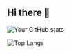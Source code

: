 ## Hi there 👋

![Your GitHub stats](https://github-readme-stats.vercel.app/api?username=SiwenLi666&show_icons=true&theme=tokyonight)

![Top Langs](https://github-readme-stats.vercel.app/api/top-langs/?username=SiwenLi666&layout=compact&theme=tokyonight)
